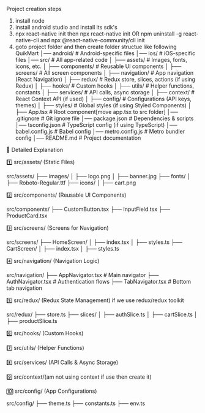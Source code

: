 Project creation steps
1. install node
2. install android studio and install its sdk's
3. npx react-native init <Project name> then npx react-native init <Project name> OR npm uninstall -g react-native-cli
and  npx @react-native-community/cli init <Project name>
4. goto project folder and then create folder structue like following
QuikMart
│── android/               # Android-specific files
│── ios/                   # iOS-specific files
│── src/                   # All app-related code
│   ├── assets/            # Images, fonts, icons, etc.
│   ├── components/        # Reusable UI components
│   ├── screens/           # All screen components
│   ├── navigation/        # App navigation (React Navigation)
│   ├── redux/             # Redux store, slices, actions (if using Redux)
│   ├── hooks/             # Custom hooks
│   ├── utils/             # Helper functions, constants
│   ├── services/          # API calls, async storage
│   ├── context/           # React Context API (if used)
│   ├── config/            # Configurations (API keys, themes)
│   ├── styles/            # Global styles (if using Styled Components)
│   ├── App.tsx            # Root component[move app.tsx to src folder]
│── .gitignore             # Git ignore file
│── package.json           # Dependencies & scripts
│── tsconfig.json          # TypeScript config (if using TypeScript)
│── babel.config.js        # Babel config
│── metro.config.js        # Metro bundler config
│── README.md              # Project documentation



📂 Detailed Explanation

1️⃣ src/assets/ (Static Files)

src/assets/
├── images/
│   ├── logo.png
│   ├── banner.jpg
├── fonts/
│   ├── Roboto-Regular.ttf
├── icons/
│   ├── cart.png


2️⃣ src/components/ (Reusable UI Components)


src/components/
├── CustomButton.tsx
├── InputField.tsx
├── ProductCard.tsx

3️⃣ src/screens/ (Screens for Navigation)

src/screens/
├── HomeScreen/
│   ├── index.tsx
│   ├── styles.ts
├── CartScreen/
│   ├── index.tsx
│   ├── styles.ts


4️⃣ src/navigation/ (Navigation Logic)

src/navigation/
├── AppNavigator.tsx    # Main navigator
├── AuthNavigator.tsx   # Authentication flows
├── TabNavigator.tsx    # Bottom tab navigation

5️⃣ src/redux/ (Redux State Management) if we use redux/redux toolkit

src/redux/
├── store.ts
├── slices/
│   ├── authSlice.ts
│   ├── cartSlice.ts
│   ├── productSlice.ts

6️⃣ src/hooks/ (Custom Hooks)

7️⃣ src/utils/ (Helper Functions)

8️⃣ src/services/ (API Calls & Async Storage)

9️⃣ src/context/(am not using context if use then create it)

🔟 src/config/ (App Configurations)

src/config/
├── theme.ts
├── constants.ts
├── env.ts


